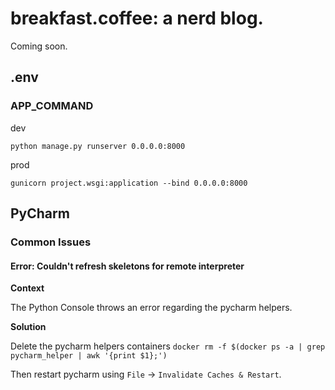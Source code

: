# breakfast.coffee: a nerd blog. 

Coming soon.

## .env

### APP_COMMAND

dev

`python manage.py runserver 0.0.0.0:8000`

prod

`gunicorn project.wsgi:application --bind 0.0.0.0:8000`

## PyCharm

### Common Issues

#### Error: Couldn't refresh skeletons for remote interpreter

**Context**

The Python Console throws an error regarding the pycharm helpers.

**Solution**

Delete the pycharm helpers containers `docker rm -f $(docker ps -a | grep pycharm_helper | awk '{print $1};')`

Then restart pycharm using `File` -> `Invalidate Caches & Restart`.
